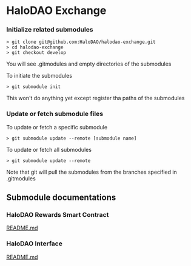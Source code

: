 # HaloDAO Exchange

### Initialize related submodules
```
> git clone git@github.com:HaloDAO/halodao-exchange.git
> cd halodao-exchange
> git checkout develop
```

You will see .gitmodules and empty directories of the submodules

To initiate the submodules
```
> git submodule init
```
This won't do anything yet except register tha paths of the submodules

### Update or fetch submodule files

To update or fetch a specific submodule
```
> git submodule update --remote [submodule name]
```

To update or fetch all submodules
```
> git submodule update --remote
```

Note that git will pull the submodules from the branches specified in .gitmodules

## Submodule documentations
### HaloDAO Rewards Smart Contract
[README.md](https://github.com/HaloDAO/halo-rewards/blob/develop/README.md)

### HaloDAO Interface
[README.md](https://github.com/HaloDAO/halodao-interface/blob/develop/README.md)
